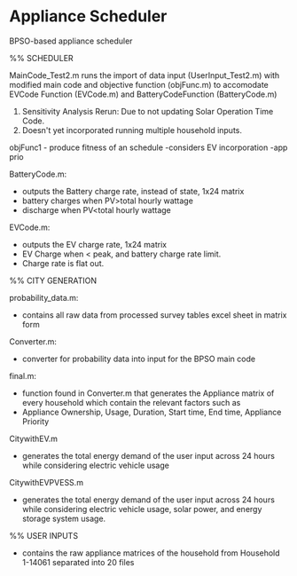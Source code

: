 # Appliance Scheduler
BPSO-based appliance scheduler

%% SCHEDULER

MainCode_Test2.m runs the import of data input (UserInput_Test2.m) with modified main code and objective function (objFunc.m) to accomodate EVCode Function (EVCode.m) and BatteryCodeFunction (BatteryCode.m)

1. Sensitivity Analysis Rerun: Due to not updating Solar Operation Time Code.
2. Doesn't yet incorporated running multiple household inputs. 

objFunc1 - produce fitness of an schedule
  -considers EV incorporation
  -app prio

BatteryCode.m:
- outputs the Battery charge rate, instead of state, 1x24 matrix
- battery charges when PV>total hourly wattage
- discharge when PV<total hourly wattage 

EVCode.m:
- outputs the EV charge rate, 1x24 matrix
- EV Charge when < peak, and battery charge rate limit.
- Charge rate is flat out.

%% CITY GENERATION

probability_data.m:
- contains all raw data from processed survey tables excel sheet in matrix form

Converter.m:
- converter for probability data into input for the BPSO main code

final.m:
- function found in Converter.m that generates the Appliance matrix of every household which contain the relevant factors such as
- Appliance Ownership, Usage, Duration, Start time, End time, Appliance Priority

CitywithEV.m
- generates the total energy demand of the user input across 24 hours while considering electric vehicle usage

CitywithEVPVESS.m
- generates the total energy demand of the user input across 24 hours while considering electric vehicle usage, solar power, and energy storage system usage.

%% USER INPUTS
- contains the raw appliance matrices of the household from Household 1-14061 separated into 20 files
